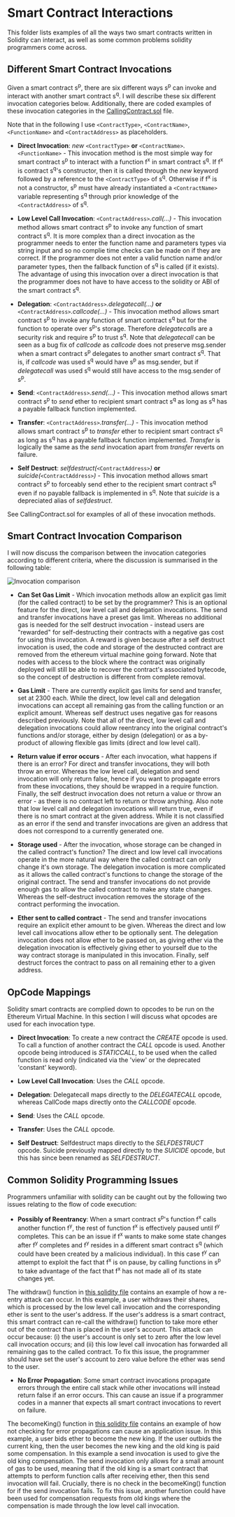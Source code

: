 # Smart Contract Interactions
This folder lists examples of all the ways two smart contracts written in Solidity can interact, as well as some common problems solidity programmers come across. 



## Different Smart Contract Invocations

Given a smart contract s<sup>p</sup>, there are six different ways s<sup>p</sup> can invoke and interact with another smart contract s<sup>q</sup>. I will describe these six different invocation categories below. Additionally, there are coded examples of these invocation categories in the [CallingContract.sol](https://github.com/Luker501/SmartContractInteractions/blob/master/CallingContract.sol) file.

Note that in the following I use `<ContractType>`, `<ContractName>`, `<FunctionName>` and `<ContractAddress>` as placeholders.

* __Direct Invocation__: *new* `<ContractType>` __or__ `<ContractName>`.`<FunctionName>` -  This invocation method is the most simple way for smart contract s<sup>p</sup> to interact with a function f<sup>x</sup> in smart contract s<sup>q</sup>. If f<sup>x</sup> is contract s<sup>q</sup>'s constructor, then it is called through the *new* keyword followed by a reference to the `<ContractType>` of s<sup>q</sup>. Otherwise if f<sup>x</sup> is not a constructor,  s<sup>p</sup> must have already instantiated a `<ContractName>` variable representing s<sup>q</sup> through prior knowledge of the `<ContractAddress>` of s<sup>q</sup>. 

* __Low Level Call Invocation__: `<ContractAddress>`*.call(...)* - This invocation method  allows smart contract s<sup>p</sup> to invoke any function of smart contract s<sup>q</sup>. It is more complex than a direct invocation as the programmer needs to enter the function name and parameters types via string input and so no complie time checks can be made on if they are correct. If the programmer does not enter a valid function name and/or parameter types, then the fallback function of s<sup>q</sup> is called (if it exists). The advantage of using this invocation over a direct invocation is that the programmer does not have to have access to the solidity or ABI of the smart contract s<sup>q</sup>. 

*  __Delegation__: `<ContractAddress>`*.delegatecall(...)* __or__ `<ContractAddress>`*.callcode(...)* -  This invocation method allows smart contract s<sup>p</sup> to invoke any function of smart contract s<sup>q</sup> but for the function to operate over s<sup>p</sup>'s storage. Therefore *delegatecall*s are a security risk and require s<sup>p</sup> to trust s<sup>q</sup>. Note that *delegatecall* can be seen as a bug fix of *callcode* as *callcode* does not preserve msg.sender when a smart contract s<sup>p</sup> delegates to another smart contract s<sup>q</sup>. That is, if *callcode* was used s<sup>q</sup> would have s<sup>p</sup> as msg.sender, but if *delegatecall* was used s<sup>q</sup> would still have access to the msg.sender of s<sup>p</sup>.  

* __Send__: `<ContractAddress>`*.send(...)* - This invocation method allows smart contract s<sup>p</sup> to *send* ether to recipient smart contract s<sup>q</sup> as long as s<sup>q</sup> has a payable fallback function implemented.

* __Transfer__: `<ContractAddress>`*.transfer(...)* - This invocation method allows smart contract s<sup>p</sup> to *transfer* ether to recipient  smart contract s<sup>q</sup> as long as s<sup>q</sup> has a payable fallback function implemented.  *Transfer* is logically the same as the *send* invocation apart from *transfer* reverts on failure.

* __Self Destruct__: *selfdestruct(*`<ContractAddress>`*)* __or__ *suicide(*`<ContractAddress>`*)* - This invocation method allows smart contract s<sup>p</sup> to forceably send ether to the recipient smart contract s<sup>q</sup> even if no payable fallback is implemented in s<sup>q</sup>. Note that *suicide* is a depreciated alias of *selfdestruct*.


See CallingContract.sol for examples of all of these invocation methods.


## Smart Contract Invocation Comparison

I will now discuss the comparison between the invocation categories according to different criteria, where the discussion is summarised in the following table:

![Invocation comparison](InovationTable.png)

* __Can Set Gas Limit__ - Which invocation methods allow an explicit gas limit (for the called contract) to be set by the programmer? This is an optional feature for the direct, low level call and delegation invocations. The send and transfer invocations have a preset gas limit. Whereas no additional gas is needed for the self destruct invocation - instead users are "rewarded" for self-destructing their contracts with a negative gas cost for using this invocation. A reward is given because after a self destruct invocation is used, the code and storage of the destructed contract are removed from the ethereum virtual machine going forward. Note that nodes with access to the block where the contract was originally deployed will still be able to recover the contract's associated bytecode, so the concept of destruction is different from complete removal.

* __Gas Limit__ - There are currently explicit gas limits for send and transfer, set at 2300 each. While the direct, low level call and delegation invocations can accept all remaining  gas from the calling function or an explicit amount. Whereas self destruct uses negative gas for reasons described previously. Note that all of the direct, low level call and delegation invocations could allow reentrancy into the original contract's functions and/or storage, either by design (delegation) or as a by-product of allowing flexible gas limits (direct and low level call).

* __Return value if error occurs__ - After each invocation, what happens if there is an error? For direct and transfer invocations, they will both throw an error. Whereas the low level call, delegation and send invocation will only return false, hence if you want to propagate errors from these invocations, they should be wrapped in a require function. Finally, the self destruct invocation does not return a value or throw an error - as there is no contract left to return or throw anything. Also note that low level call and delegation invocations will return true, even if there is no smart contract at the given address. While it is not classified as an error if the send and transfer invocations are given an address that does not correspond to a currently generated one.

* __Storage used__ - After the invocation, whose storage can be changed in the called contract's function? The direct and low level call invocations operate in the more natural way where the called contract can only change it's own storage. The delegation invocation is more complicated as it allows the called contract's functions to change the storage of the original contract. The send and transfer invocations do not provide enough gas to allow the called contract to make any state changes. Whereas the self-destruct invocation removes the storage of the contract performing the invocation.

* __Ether sent to called contract__ - The send and transfer invocations require an explicit ether amount to be given. Whereas the direct and low level call invocations allow ether to be optionally sent.
The delegation invocation does not allow ether to be passed on, as giving ether via the delegation invocation is effectively giving ether to yourself due to the way contract storage is manipulated in this invocation. Finally, self destruct forces the contract to pass on all remaining ether to a given address. 

## OpCode Mappings

Solidity smart contracts are complied down to opcodes to be run on the Ethereum Virtual Machine. In this section I will discuss what opcodes are used for each invocation type.

* __Direct Invocation__: To create a new contract the *CREATE* opcode is used. To call a function of another contract the *CALL* opcode is used. Another opcode being introduced is *STATICCALL*, to be used when the called function is read only (indicated via the 'view' or the deprecated 'constant' keyword). 

* __Low Level Call Invocation__: Uses the *CALL* opcode.

*  __Delegation__: Delegatecall maps directly to the *DELEGATECALL* opcode, whereas CallCode maps directly onto the *CALLCODE* opcode.

* __Send__: Uses the *CALL* opcode.

* __Transfer__: Uses the *CALL* opcode.

* __Self Destruct__: Selfdestruct maps directly to the *SELFDESTRUCT* opcode. Suicide previously mapped directly to the *SUICIDE* opcode, but this has since been renamed as *SELFDESTRUCT*.

## Common Solidity Programming Issues

Programmers unfamiliar with solidity can be caught out by the following two issues relating to the flow of code execution:


* __Possibly of Reentrancy__: When a smart contract s<sup>p</sup>'s function f<sup>x</sup> calls another function f<sup>y</sup>, the rest of function f<sup>x</sup> is effectively paused until f<sup>y</sup> completes. This can be an issue if f<sup>x</sup> wants to make some state changes after f<sup>y</sup> completes and f<sup>y</sup> resides in a different smart contract s<sup>q</sup> (which could have been created by a malicious individual). In this case f<sup>y</sup> can attempt to exploit the fact that f<sup>x</sup> is on pause, by calling functions in s<sup>p</sup> to take advantage of the fact that f<sup>x</sup> has not made all of its state changes yet.

The withdraw() function in [this solidity file](https://github.com/Luker501/SmartContractInteractions/blob/master/Code%20Examples/Re-Entry/ContractForReentry.sol) contains an example of how a re-entry attack can occur. In this example, a user withdraws their shares, which is processed by the low level call invocation and the corresponding ether is sent to the user's address. If the user's address is a smart contract, this smart contract can re-call the withdraw() function to take more ether out of the contract than is placed in the user's account. This attack can occur because: (i) the user's account is only set to zero after the low level call invocation occurs; and (ii) this low level call invocation has forwarded all remaining gas to the called contract. To fix this issue, the programmer should have set the user's account to zero value before the ether was send to the user.

* __No Error Propagation__: Some smart contract invocations propagate errors through the entire call stack while other invocations will instead return false if an error occurs. This can cause an issue if a programmer codes in a manner that expects all smart contract invocations to revert on failure. 

The becomeKing() function in [this solidity file](https://github.com/Luker501/SmartContractInteractions/blob/master/Code%20Examples/UncheckedErrorPropagation/ContractForUncheckedReturn.sol) contains an example of how not checking for error propagations can cause an application issue. In this example, a user bids ether to become the new king. If the user outbids the current king, then the user becomes the new king and the old king is paid some compensation. In this example a  send invocation is used to give the old king compensation. The send invocation only  allows for a small amount of gas to be used, meaning that if the old king is a smart contract that attempts to perform function calls after receiving ether, then this send invocation will fail. Crucially, there is no check in the becomeKing() function for if the send invocation fails. To fix this issue, another function could have been used for compensation requests from old kings where the compensation is made through the low level call invocation.
